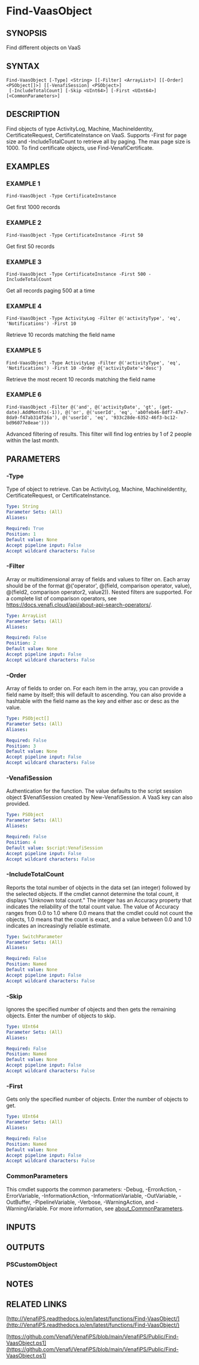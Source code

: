 # Find-VaasObject

## SYNOPSIS
Find different objects on VaaS

## SYNTAX

```
Find-VaasObject [-Type] <String> [[-Filter] <ArrayList>] [[-Order] <PSObject[]>] [[-VenafiSession] <PSObject>]
 [-IncludeTotalCount] [-Skip <UInt64>] [-First <UInt64>] [<CommonParameters>]
```

## DESCRIPTION
Find objects of type ActivityLog, Machine, MachineIdentity, CertificateRequest, CertificateInstance on VaaS.
Supports -First for page size and -IncludeTotalCount to retrieve all by paging.
The max page size is 1000.
To find certificate objects, use Find-VenafiCertificate.

## EXAMPLES

### EXAMPLE 1
```
Find-VaasObject -Type CertificateInstance
```

Get first 1000 records

### EXAMPLE 2
```
Find-VaasObject -Type CertificateInstance -First 50
```

Get first 50 records

### EXAMPLE 3
```
Find-VaasObject -Type CertificateInstance -First 500 -IncludeTotalCount
```

Get all records paging 500 at a time

### EXAMPLE 4
```
Find-VaasObject -Type ActivityLog -Filter @('activityType', 'eq', 'Notifications') -First 10
```

Retrieve 10 records matching the field name

### EXAMPLE 5
```
Find-VaasObject -Type ActivityLog -Filter @('activityType', 'eq', 'Notifications') -First 10 -Order @{'activityDate'='desc'}
```

Retrieve the most recent 10 records matching the field name

### EXAMPLE 6
```
Find-VaasObject -Filter @('and', @('activityDate', 'gt', (get-date).AddMonths(-1)), @('or', @('userId', 'eq', 'ab0feb46-8df7-47e7-8da9-f47ab314f26a'), @('userId', 'eq', '933c28de-6352-46f3-bc12-bd96077e8eae')))
```

Advanced filtering of results. 
This filter will find log entries by 1 of 2 people within the last month.

## PARAMETERS

### -Type
Type of object to retrieve. 
Can be ActivityLog, Machine, MachineIdentity, CertificateRequest, or CertificateInstance.

```yaml
Type: String
Parameter Sets: (All)
Aliases:

Required: True
Position: 1
Default value: None
Accept pipeline input: False
Accept wildcard characters: False
```

### -Filter
Array or multidimensional array of fields and values to filter on.
Each array should be of the format @('operator', @(field, comparison operator, value), @(field2, comparison operator2, value2)).
Nested filters are supported.
For a complete list of comparison operators, see https://docs.venafi.cloud/api/about-api-search-operators/.

```yaml
Type: ArrayList
Parameter Sets: (All)
Aliases:

Required: False
Position: 2
Default value: None
Accept pipeline input: False
Accept wildcard characters: False
```

### -Order
Array of fields to order on.
For each item in the array, you can provide a field name by itself; this will default to ascending.
You can also provide a hashtable with the field name as the key and either asc or desc as the value.

```yaml
Type: PSObject[]
Parameter Sets: (All)
Aliases:

Required: False
Position: 3
Default value: None
Accept pipeline input: False
Accept wildcard characters: False
```

### -VenafiSession
Authentication for the function.
The value defaults to the script session object $VenafiSession created by New-VenafiSession.
A VaaS key can also provided.

```yaml
Type: PSObject
Parameter Sets: (All)
Aliases:

Required: False
Position: 4
Default value: $script:VenafiSession
Accept pipeline input: False
Accept wildcard characters: False
```

### -IncludeTotalCount
Reports the total number of objects in the data set (an integer) followed by the selected objects.
If the cmdlet cannot determine the total count, it displays "Unknown total count." The integer has an Accuracy property that indicates the reliability of the total count value.
The value of Accuracy ranges from 0.0 to 1.0 where 0.0 means that the cmdlet could not count the objects, 1.0 means that the count is exact, and a value between 0.0 and 1.0 indicates an increasingly reliable estimate.

```yaml
Type: SwitchParameter
Parameter Sets: (All)
Aliases:

Required: False
Position: Named
Default value: None
Accept pipeline input: False
Accept wildcard characters: False
```

### -Skip
Ignores the specified number of objects and then gets the remaining objects.
Enter the number of objects to skip.

```yaml
Type: UInt64
Parameter Sets: (All)
Aliases:

Required: False
Position: Named
Default value: None
Accept pipeline input: False
Accept wildcard characters: False
```

### -First
Gets only the specified number of objects.
Enter the number of objects to get.

```yaml
Type: UInt64
Parameter Sets: (All)
Aliases:

Required: False
Position: Named
Default value: None
Accept pipeline input: False
Accept wildcard characters: False
```

### CommonParameters
This cmdlet supports the common parameters: -Debug, -ErrorAction, -ErrorVariable, -InformationAction, -InformationVariable, -OutVariable, -OutBuffer, -PipelineVariable, -Verbose, -WarningAction, and -WarningVariable. For more information, see [about_CommonParameters](http://go.microsoft.com/fwlink/?LinkID=113216).

## INPUTS

## OUTPUTS

### PSCustomObject
## NOTES

## RELATED LINKS

[http://VenafiPS.readthedocs.io/en/latest/functions/Find-VaasObject/](http://VenafiPS.readthedocs.io/en/latest/functions/Find-VaasObject/)

[https://github.com/Venafi/VenafiPS/blob/main/VenafiPS/Public/Find-VaasObject.ps1](https://github.com/Venafi/VenafiPS/blob/main/VenafiPS/Public/Find-VaasObject.ps1)

